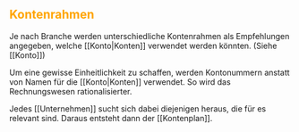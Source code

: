 ## <font color = "orange">Kontenrahmen</font>

Je nach Branche werden unterschiedliche Kontenrahmen als Empfehlungen angegeben, welche [[Konto|Konten]] verwendet werden könnten. (Siehe [[Konto]])

Um eine gewisse Einheitlichkeit zu schaffen, werden Kontonummern anstatt von Namen für die [[Konto|Konten]] verwendet. So wird das Rechnungswesen rationalisierter.

Jedes [[Unternehmen]] sucht sich dabei diejenigen heraus, die für es relevant sind. Daraus entsteht dann der [[Kontenplan]].